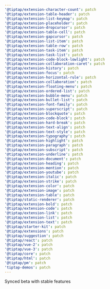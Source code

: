 ```yaml
---
'@tiptap/extension-character-count': patch
'@tiptap/extension-table-header': patch
'@tiptap/extension-list-keymap': patch
'@tiptap/extension-placeholder': patch
'@tiptap/extension-dropcursor': patch
'@tiptap/extension-table-cell': patch
'@tiptap/extension-gapcursor': patch
'@tiptap/extension-list-item': patch
'@tiptap/extension-table-row': patch
'@tiptap/extension-task-item': patch
'@tiptap/extension-task-list': patch
'@tiptap/extension-code-block-lowlight': patch
'@tiptap/extension-collaboration-caret': patch
'@tiptap/extension-history': patch
'@tiptap/extension-focus': patch
'@tiptap/extension-horizontal-rule': patch
'@tiptap/extension-collaboration': patch
'@tiptap/extension-floating-menu': patch
'@tiptap/extension-ordered-list': patch
'@tiptap/extension-bubble-menu': patch
'@tiptap/extension-bullet-list': patch
'@tiptap/extension-font-family': patch
'@tiptap/extension-superscript': patch
'@tiptap/extension-blockquote': patch
'@tiptap/extension-code-block': patch
'@tiptap/extension-hard-break': patch
'@tiptap/extension-text-align': patch
'@tiptap/extension-text-style': patch
'@tiptap/extension-typography': patch
'@tiptap/extension-highlight': patch
'@tiptap/extension-paragraph': patch
'@tiptap/extension-subscript': patch
'@tiptap/extension-underline': patch
'@tiptap/extension-document': patch
'@tiptap/extension-heading': patch
'@tiptap/extension-mention': patch
'@tiptap/extension-youtube': patch
'@tiptap/extension-italic': patch
'@tiptap/extension-strike': patch
'@tiptap/extension-color': patch
'@tiptap/extension-image': patch
'@tiptap/extension-table': patch
'@tiptap/static-renderer': patch
'@tiptap/extension-bold': patch
'@tiptap/extension-code': patch
'@tiptap/extension-link': patch
'@tiptap/extension-list': patch
'@tiptap/extension-text': patch
'@tiptap/starter-kit': patch
'@tiptap/extensions': patch
'@tiptap/suggestion': patch
'@tiptap/react': patch
'@tiptap/vue-2': patch
'@tiptap/vue-3': patch
'@tiptap/core': patch
'@tiptap/html': patch
'@tiptap/pm': patch
'tiptap-demos': patch
---
```


Synced beta with stable features
